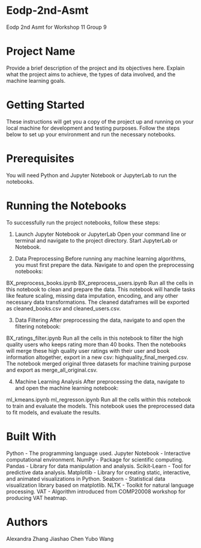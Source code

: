 # Eodp-2nd-Asmt
Eodp 2nd Asmt for Workshop 11 Group 9

# Project Name
Provide a brief description of the project and its objectives here. Explain what the project aims to achieve, the types of data involved, and the machine learning goals.

# Getting Started
These instructions will get you a copy of the project up and running on your local machine for development and testing purposes. Follow the steps below to set up your environment and run the necessary notebooks.

# Prerequisites
You will need Python and Jupyter Notebook or JupyterLab to run the notebooks. 

# Running the Notebooks
To successfully run the project notebooks, follow these steps:

1. Launch Jupyter Notebook or JupyterLab
Open your command line or terminal and navigate to the project directory. Start JupyterLab or Notebook.

2. Data Preprocessing
Before running any machine learning algorithms, you must first prepare the data. Navigate to and open the preprocessing notebooks:

BX_preprocess_books.ipynb
BX_preprocess_users.ipynb
Run all the cells in this notebook to clean and prepare the data. This notebook will handle tasks like feature scaling, missing data imputation, encoding, and any other necessary data transformations. The cleaned dataframes will be exported as cleaned_books.csv and cleaned_users.csv.

3. Data Filtering
After preprocessing the data, navigate to and open the filtering notebook:

BX_ratings_filter.ipynb
Run all the cells in this notebook to filter the high quality users who keeps rating more than 40 books. Then the notebooks will merge these high quality user ratings with their user and book information altogether, export in a new csv: highquality_final_merged.csv. The notebook merged original three datasets for machine training purpose and export as merge_all_original.csv.

4. Machine Learning Analysis
After preprocessing the data, navigate to and open the machine learning notebook:

ml_kmeans.ipynb
ml_regresson.ipynb
Run all the cells within this notebook to train and evaluate the models. This notebook uses the preprocessed data to fit models, and evaluate the results.

# Built With
Python - The programming language used.
Jupyter Notebook - Interactive computational environment.
NumPy - Package for scientific computing.
Pandas - Library for data manipulation and analysis.
Scikit-Learn - Tool for predictive data analysis.
Matplotlib - Library for creating static, interactive, and animated visualizations in Python.
Seaborn - Statistical data visualization library based on matplotlib.
NLTK - Toolkit for natural language processing.
VAT - Algorithm introduced from COMP20008 workshop for producing VAT heatmap.

# Authors
Alexandra Zhang 
Jiashao Chen 
Yubo Wang
